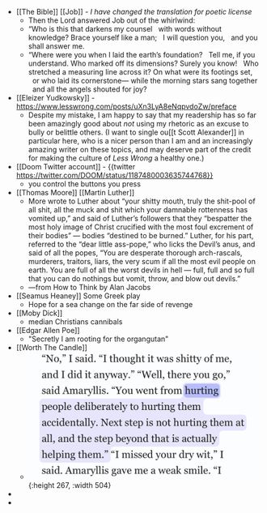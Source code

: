 - [[The Bible]] [[Job]] - *I have changed the translation for poetic license*
	- Then the Lord answered Job out of the whirlwind:
	- “Who is this that darkens my counsel
	    with words without knowledge?
	  Brace yourself like a man;
	    I will question you,
	    and you shall answer me.
	- “Where were you when I laid the earth’s foundation?
	    Tell me, if you understand.
	  Who marked off its dimensions? Surely you know!
	    Who stretched a measuring line across it?
	  On what were its footings set,
	    or who laid its cornerstone—
	  while the morning stars sang together
	    and all the angels shouted for joy?
- [[Eleizer Yudkowsky]] - https://www.lesswrong.com/posts/uXn3LyA8eNqpvdoZw/preface
	- Despite my mistake, I am happy to say that my readership has so far been amazingly good about *not* using my rhetoric as an excuse to bully or belittle others. (I want to single ou[[t Scott Alexander]] in particular here, who is a nicer person than I am and an increasingly amazing writer on these topics, and may deserve part of the credit for making the culture of *Less Wrong* a healthy one.)
- [[Doom Twitter account]] - {{twitter https://twitter.com/DOOM/status/1187480003635744768}}
	- you control the buttons you press
- [[Thomas Moore]] [[Martin Luther]]
	- More wrote to Luther about “your shitty mouth, truly the shit-pool of all shit, all the muck and shit which your damnable rottenness has vomited up,” and said of Luther’s followers that they “bespatter the most holy image of Christ crucified with the most foul excrement of their bodies” — bodies “destined to be burned.” Luther, for his part, referred to the “dear little ass-pope,” who licks the Devil’s anus, and said of all the popes, “You are desperate thorough arch-rascals, murderers, traitors, liars, the very scum if all the most evil people on earth. You are full of all the worst devils in hell — full, full and so full that you can do nothings but vomit, throw, and blow out devils.”
	- —from How to Think by Alan Jacobs
- [[Seamus Heaney]] Some Greek play
	- Hope for a sea change on the far side of revenge
- [[Moby Dick]]
	- median Christians cannibals
- [[Edgar Allen Poe]]
	- "Secretly I am rooting for the organgutan"
- [[Worth The Candle]]
	- ![IMG_7659.jpeg](../assets/IMG_7659_1700233577177_0.jpeg){:height 267, :width 504}
-
-